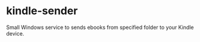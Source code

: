 # kindle-sender

Small Windows service to sends ebooks from specified folder to your Kindle device.
